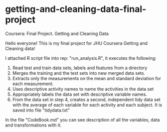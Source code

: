# getting-and-cleaning-data-final-project
Coursera: Final Project. Getting and Cleaning Data

Hello everyone! 
This is my final project for JHU Coursera Getting and Cleaning data! 

I attached R script file into rep: "run_analysis.R", it executes the following:


1. Read test and train data sets, labels and features from a directory
2. Merges the training and the test sets into new merged data sets.
2. Extracts only the measurements on the mean and standard deviation for each measurement.
3. Uses descriptive activity names to name the activities in the data set
4. Appropriately labels the data set with descriptive variable names.
5. From the data set in step 4, creates a second, independent tidy data set with the average of each variable for each activity and each subject. It is saved into file "tidydata.txt"

In the file "CodeBook.md" you can see description of all the variables, data and transformations with it.
